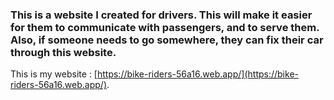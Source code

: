 ### This is a website I created for drivers. This will make it easier for them to communicate with passengers, and to serve them. Also, if someone needs to go somewhere, they can fix their car through this website.

This is my website : [https://bike-riders-56a16.web.app/](https://bike-riders-56a16.web.app/).